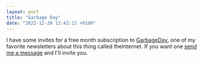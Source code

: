 ```yaml
---
layout: post
title: "Garbage Day"
date: "2022-12-20 11:42:12 +0100"
---
```


I have some invites for a free month subscription to
[GarbageDay](https://garbageday.email), one of my favorite newsletters about
this thing called theInternet. If you want one [send me a message](mailto:garbage@javier.computer)
and I'll invite you.
